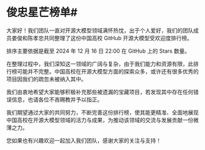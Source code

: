 # **俊忠星芒榜单**#

大家好！我们团队一直对开源大模型领域满怀热忱，出于个人爱好，我们的团队成员娄俊和陈孝忠共同整理了这份中国高校 GitHub 开源大模型受欢迎度排行榜。

排序主要依据是截至 2024 年 12 月 16 日 22:00 在 GitHub 上的 Stars 数量。

在整理过程中，我们深知这一领域的广阔与复杂，由于我们能力和资源有限，此排行榜可能并不完整。中国高校在开源大模型方面的探索众多，或许还有很多优秀的项目因我们的疏忽未被纳入其中。

我们由衷地希望大家能够积极补充那些被遗漏的宝藏项目，若发现其中存在任何错误信息，也请各位不吝赐教并予以指正。

我们期望通过大家的共同努力，不断完善这份排行榜，使其能更精准、全面地展现中国高校在开源大模型领域的活力与成果，为推动该领域的交流与发展贡献一份微薄之力。

您如果也有兴趣欢迎一起加入我们团队，感谢大家的关注与支持！ 
